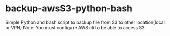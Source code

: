 # backup-awsS3-python-bash
Simple Python and bash script to backup file from S3 to other location[local or VPN]
Note: You must configure AWS cli to be able to access S3
